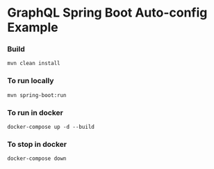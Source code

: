 # GraphQL Spring Boot Auto-config Example

### Build
```
mvn clean install
```

### To run locally
```
mvn spring-boot:run
```

### To run in docker
```
docker-compose up -d --build
```

### To stop in docker
```
docker-compose down
```
